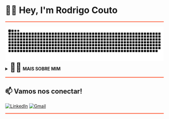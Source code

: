 # 👨‍💻 Hey, I'm Rodrigo Couto
<hr style="border: 0; height: 2px; background: #ff5733;">

<picture>
  <source media="(prefers-color-scheme: dark)" srcset="https://raw.githubusercontent.com/rodrigocout0/rodrigocout0/output/github-contribution-grid-snake-dark.svg">
  <img alt="animação da grade de contribuição do github" src="https://raw.githubusercontent.com/rodrigocout0/rodrigocout0/output/github-contribution-grid-snake.svg">
</picture>



<details>
  <summary><span style="font-size: 2em;">👨‍💻</span> <strong>MAIS SOBRE MIM</strong></summary>

  💬 Atualmente estudo Análise e Desenvolvimento de Sistemas com o objetivo de me tornar um Desenvolvedor Full Stack.

  Tenho uma graduação em Design Gráfico pela UEMG e uma especialização em tipografia pela UBA (Buenos Aires).

  Minha experiência multidisciplinar me permite transformar conceitos tecnológicos complexos em soluções intuitivas. Com uma base sólida em lógica de programação, conceitos de banco de dados e desenvolvimento web, abordo cada desafio com uma combinação de criatividade e precisão técnica.

  ## 🔥 Habilidades

💻 **LINGUAGENS DE PROGRAMAÇÃO:**
- Python
- HTML

🛠️ **FERRAMENTAS & FRAMEWORKS:**
- VSCode
 - PyCharm
- Git
- Linux
- MacOs
- AWS
</details>


<hr style="border: 0; height: 2px; background: #ff5733;">

## 📫 Vamos nos conectar!
[![LinkedIn](https://img.shields.io/badge/LinkedIn-0077B5?style=for-the-badge&logo=linkedin&logoColor=white)](https://www.linkedin.com/in/rodrigocout0/) [![Gmail](https://img.shields.io/badge/Gmail-D14836?style=for-the-badge&logo=gmail&logoColor=white)](mailto:rodrigospcouto@gmail.com)

<hr style="border: 0; height: 2px; background: #ff5733;">


